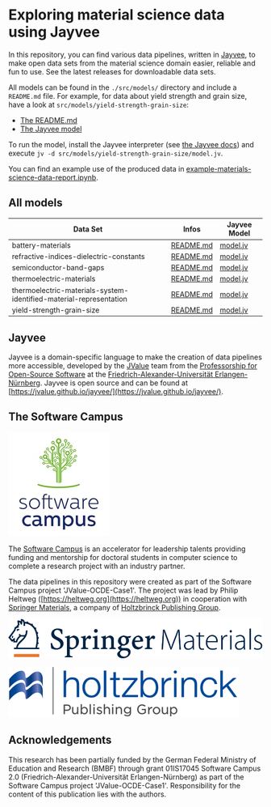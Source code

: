 ﻿# Exploring material science data using Jayvee
In this repository, you can find various data pipelines, written in [Jayvee](https://jvalue.github.io/jayvee/), to make open data sets from the material science domain easier, reliable and fun to use. See the latest releases for downloadable data sets. 

All models can be found in the `./src/models/` directory and include a `README.md` file. For example, for data about yield strength and grain size, have a look at `src/models/yield-strength-grain-size`:
- [The README.md](src/models/yield-strength-grain-size/README.md)
- [The Jayvee model](src/models/yield-strength-grain-size/model.jv)

To run the model, install the Jayvee interpreter (see [the Jayvee docs](https://jvalue.github.io/jayvee/)) and execute `jv -d src/models/yield-strength-grain-size/model.jv`.

You can find an example use of the produced data in [example-materials-science-data-report.ipynb](./example-materials-science-data-report.ipynb).

## All models
| Data Set                                                           | Infos                                                                                                | Jayvee Model                                                                                       |
|--------------------------------------------------------------------|------------------------------------------------------------------------------------------------------|----------------------------------------------------------------------------------------------------|
| battery-materials                                                  | [README.md](src/models/battery-materials/README.md)                                                  | [model.jv](src/models/battery-materials/model.jv)                                                  |
| refractive-indices-dielectric-constants                            | [README.md](src/models/refractive-indices-dielectric-constants/README.md)                            | [model.jv](src/models/refractive-indices-dielectric-constants/model.jv)                            |
| semiconductor-band-gaps                                            | [README.md](src/models/semiconductor-band-gaps/README.md)                                            | [model.jv](src/models/semiconductor-band-gaps/model.jv)                                            |
| thermoelectric-materials                                           | [README.md](src/models/thermoelectric-materials/README.md)                                           | [model.jv](src/models/thermoelectric-materials/model.jv)                                           |
| thermoelectric-materials-system-identified-material-representation | [README.md](src/models/thermoelectric-materials-system-identified-material-representation/README.md) | [model.jv](src/models/thermoelectric-materials-system-identified-material-representation/model.jv) |
| yield-strength-grain-size                                          | [README.md](src/models/yield-strength-grain-size/README.md)                                          | [model.jv](src/models/yield-strength-grain-size/model.jv)                                          |

## Jayvee
Jayvee is a domain-specific language to make the creation of data pipelines more accessible, developed by the [JValue](https://jvalue.com/) team from the [Professorship for Open-Source Software](https://oss.cs.fau.de/) at the [Friedrich-Alexander-Universität Erlangen-Nürnberg](https://www.fau.eu/). Jayvee is open source and can be found at [https://jvalue.github.io/jayvee/](https://jvalue.github.io/jayvee/).

## The Software Campus
![Logo Software Campus](./logos/logo-swc.jpg)

The [Software Campus](https://softwarecampus.de/) is an accelerator for leadership talents providing funding and mentorship for doctoral students in computer science to complete a research project with an industry partner.

The data pipelines in this repository were created as part of the Software Campus project 'JValue-OCDE-Case1'. The project was lead by Philip Heltweg ([https://heltweg.org](https://heltweg.org)) in cooperation with [Springer Materials](https://materials.springer.com/), a company of [Holtzbrinck Publishing Group](https://holtzbrinck.com/).

![Logo Springer Materials](./logos/logo-springer-materials.svg)

![Logo Holtzbrinck Publishing Group](./logos/logo-holtzbrinck.svg)

## Acknowledgements
This research has been partially funded by the German Federal Ministry of Education and Research (BMBF) through grant 01IS17045 Software Campus 2.0 (Friedrich-Alexander-Universität Erlangen-Nürnberg) as part of the Software Campus project 'JValue-OCDE-Case1'. Responsibility for the content of this publication lies with the authors.